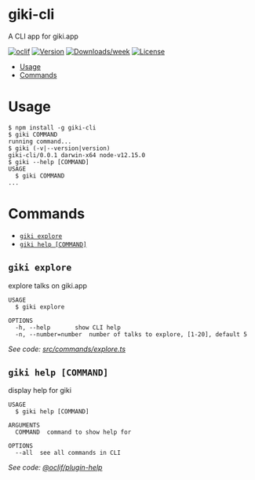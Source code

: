 giki-cli
========

A CLI app for giki.app

[![oclif](https://img.shields.io/badge/cli-oclif-brightgreen.svg)](https://oclif.io)
[![Version](https://img.shields.io/npm/v/giki-cli.svg)](https://npmjs.org/package/giki-cli)
[![Downloads/week](https://img.shields.io/npm/dw/giki-cli.svg)](https://npmjs.org/package/giki-cli)
[![License](https://img.shields.io/npm/l/giki-cli.svg)](https://github.com/jwenjian/giki-cli/blob/master/package.json)

<!-- toc -->
* [Usage](#usage)
* [Commands](#commands)
<!-- tocstop -->
# Usage
<!-- usage -->
```sh-session
$ npm install -g giki-cli
$ giki COMMAND
running command...
$ giki (-v|--version|version)
giki-cli/0.0.1 darwin-x64 node-v12.15.0
$ giki --help [COMMAND]
USAGE
  $ giki COMMAND
...
```
<!-- usagestop -->
# Commands
<!-- commands -->
* [`giki explore`](#giki-explore)
* [`giki help [COMMAND]`](#giki-help-command)

## `giki explore`

explore talks on giki.app

```
USAGE
  $ giki explore

OPTIONS
  -h, --help       show CLI help
  -n, --number=number  number of talks to explore, [1-20], default 5
```

_See code: [src/commands/explore.ts](https://github.com/jwenjian/giki-cli/blob/v0.0.1/src/commands/explore.ts)_

## `giki help [COMMAND]`

display help for giki

```
USAGE
  $ giki help [COMMAND]

ARGUMENTS
  COMMAND  command to show help for

OPTIONS
  --all  see all commands in CLI
```

_See code: [@oclif/plugin-help](https://github.com/oclif/plugin-help/blob/v3.1.0/src/commands/help.ts)_
<!-- commandsstop -->
